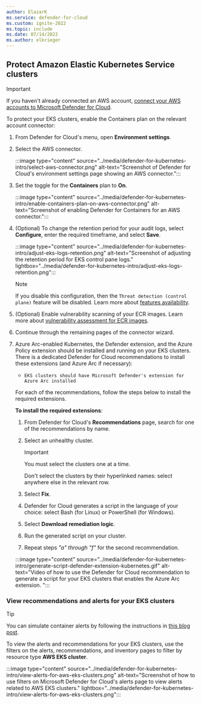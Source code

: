 ```yaml
---
author: ElazarK
ms.service: defender-for-cloud
ms.custom: ignite-2022
ms.topic: include
ms.date: 07/14/2022
ms.author: elkrieger
---
```

## Protect Amazon Elastic Kubernetes Service clusters

> [!IMPORTANT]
> If you haven't already connected an AWS account, [connect your AWS accounts to Microsoft Defender for Cloud](../quickstart-onboard-aws.md).

To protect your EKS clusters, enable the Containers plan on the relevant account connector:

1. From Defender for Cloud's menu, open **Environment settings**.
1. Select the AWS connector.

    :::image type="content" source="../media/defender-for-kubernetes-intro/select-aws-connector.png" alt-text="Screenshot of Defender for Cloud's environment settings page showing an AWS connector.":::

1. Set the toggle for the **Containers** plan to **On**.

    :::image type="content" source="../media/defender-for-kubernetes-intro/enable-containers-plan-on-aws-connector.png" alt-text="Screenshot of enabling Defender for Containers for an AWS connector.":::

1. (Optional) To change the retention period for your audit logs, select **Configure**, enter the required timeframe, and select **Save**.

    :::image type="content" source="../media/defender-for-kubernetes-intro/adjust-eks-logs-retention.png" alt-text="Screenshot of adjusting the retention period for EKS control pane logs." lightbox="../media/defender-for-kubernetes-intro/adjust-eks-logs-retention.png":::

    > [!Note]
    > If you disable this configuration, then the `Threat detection (control plane)` feature will be disabled. Learn more about [features availability](../supported-machines-endpoint-solutions-clouds-containers.md).

1. (Optional) Enable vulnerability scanning of your ECR images. Learn more about [vulnerability assessment for ECR images](../defender-for-containers-va-ecr.md).

1. Continue through the remaining pages of the connector wizard.

1. Azure Arc-enabled Kubernetes, the Defender extension, and the Azure Policy extension should be installed and running on your EKS clusters. There is a dedicated Defender for Cloud recommendations to install these extensions (and Azure Arc if necessary):
    - `EKS clusters should have Microsoft Defender's extension for Azure Arc installed`

    For each of the recommendations, follow the steps below to install the required extensions.

    **To install the required extensions**:
    1. From Defender for Cloud's **Recommendations** page, search for one of the recommendations by name.
    1. Select an unhealthy cluster.

        > [!IMPORTANT]
        > You must select the clusters one at a time.
        >
        > Don't select the clusters by their hyperlinked names: select anywhere else in the relevant row.

    1. Select **Fix**.
    1. Defender for Cloud generates a script in the language of your choice: select Bash (for Linux) or PowerShell (for Windows).
    1. Select **Download remediation logic**.
    1. Run the generated script on your cluster.
    1. Repeat steps *"a" through "f"* for the second recommendation.

    :::image type="content" source="../media/defender-for-kubernetes-intro/generate-script-defender-extension-kubernetes.gif" alt-text="Video of how to use the Defender for Cloud recommendation to generate a script for your EKS clusters that enables the Azure Arc extension. ":::

### View recommendations and alerts for your EKS clusters

> [!TIP]
> You can simulate container alerts by following the instructions in [this blog post](https://techcommunity.microsoft.com/t5/azure-security-center/how-to-demonstrate-the-new-containers-features-in-azure-security/ba-p/1011270).

To view the alerts and recommendations for your EKS clusters, use the filters on the alerts, recommendations, and inventory pages to filter by resource type **AWS EKS cluster**.

:::image type="content" source="../media/defender-for-kubernetes-intro/view-alerts-for-aws-eks-clusters.png" alt-text="Screenshot of how to use filters on Microsoft Defender for Cloud's alerts page to view alerts related to AWS EKS clusters." lightbox="../media/defender-for-kubernetes-intro/view-alerts-for-aws-eks-clusters.png":::

